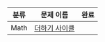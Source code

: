 | 분류 | 문제 이름          | 완료 |
| ------------------- | ---- |  ---- |
| Math | [더하기 사이클](https://www.acmicpc.net/problem/1110) |   |  

